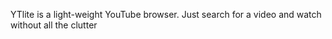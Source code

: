 YTlite is a light-weight YouTube browser. Just search for a video and watch without all the clutter
